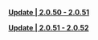 **[Update | 2.0.50 - 2.0.51](https://autopatchcnws.yuanshen.com/client_app/beta_update/hk4e_cn/15/game_2.0.50_2.0.51_diff_1iMPRcIZzJf4y7js.zip)**

**[Update | 2.0.51 - 2.0.52](https://autopatchcnws.yuanshen.com/client_app/beta_update/hk4e_cn/15/game_2.0.51_2.0.52_diff_FXCjpYt31ShLgEoA.zip)**
